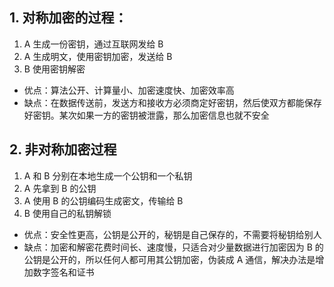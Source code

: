 ## 1. 对称加密的过程：
1. A 生成一份密钥，通过互联网发给 B
1. A 生成明文，使用密钥加密，发送给 B
1. B 使用密钥解密

* 优点：算法公开、计算量小、加密速度快、加密效率高
* 缺点：在数据传送前，发送方和接收方必须商定好密钥，然后使双方都能保存好密钥。某次如果一方的密钥被泄露，那么加密信息也就不安全

## 2. 非对称加密过程
1. A 和 B 分别在本地生成一个公钥和一个私钥
1. A 先拿到 B 的公钥
1. A 使用 B 的公钥编码生成密文，传输给 B
1. B 使用自己的私钥解锁

* 优点：安全性更高，公钥是公开的，秘钥是自己保存的，不需要将秘钥给别人
* 缺点：加密和解密花费时间长、速度慢，只适合对少量数据进行加密因为 B 的公钥是公开的，所以任何人都可用其公钥加密，伪装成 A 通信，解决办法是增加数字签名和证书
